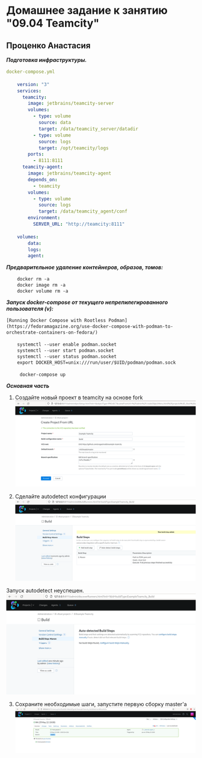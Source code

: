# Домашнее задание к занятию "09.04 Teamcity"

## Проценко Анастасия

***Подготовка инфраструктуры.***

```yml
docker-compose.yml

	version: "3"
	services:
	  teamcity:
	    image: jetbrains/teamcity-server
	    volumes:
	      - type: volume
	        source: data
	        target: /data/teamcity_server/datadir
	      - type: volume
	        source: logs
	        target: /opt/teamcity/logs
	    ports:
	      - 8111:8111
	  teamcity-agent:
	    image: jetbrains/teamcity-agent 
	    depends_on:
	      - teamcity
	    volumes:
	      - type: volume
	        source: logs
	        target: /data/teamcity_agent/conf 
	    environment:
	      SERVER_URL: "http://teamcity:8111"
	
	volumes:
	    data:
	    logs:
	    agent:
```

***Предварительное удаление контейнеров, образов, томов:***

```
	docker rm -a
	docker image rm -a
	docker volume rm -a
```

***Запуск docker-compose от текущего непрепилегированного пользователя (v):***

```
[Running Docker Compose with Rootless Podman](https://fedoramagazine.org/use-docker-compose-with-podman-to-orchestrate-containers-on-fedora/)

	systemctl --user enable podman.socket
	systemctl --user start podman.socket
	systemctl --user status podman.socket
	export DOCKER_HOST=unix:///run/user/$UID/podman/podman.sock

	 docker-compose up
```

***Основная часть***

1. Создайте новый проект в teamcity на основе fork
![Рис. 1](img/pic1.png)

2. Сделайте autodetect конфигурации
![Рис. 2](img/pic2.png)

Запуск autodetect неуспешен.
![Запуск autodetect неуспешен](img/pic2_2.png)

3. Сохраните необходимые шаги, запустите первую сборку master'a
![Запуск Build](img/pic3_1.png) 

